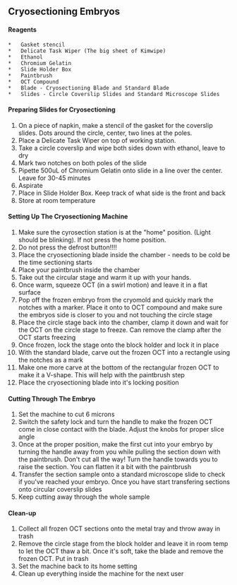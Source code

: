 
## Cryosectioning Embryos

#### Reagents
	*	Gasket stencil
	*	Delicate Task Wiper (The big sheet of Kimwipe)
	*	Ethanol
	*	Chromium Gelatin
	*	Slide Holder Box
	*	Paintbrush
	* 	OCT Compound
	*	Blade - Cryosectioning Blade and Standard Blade
	*	Slides - Circle Coverslip Slides and Standard Microscope Slides

#### Preparing Slides for Cryosectioning
  1.	On a piece of napkin, make a stencil of the gasket for the coverslip slides. Dots around the circle, center, two lines at the poles.
  2.	Place a Delicate Task Wiper on top of working station.
  3.	Take a circle coverslip and wipe both sides down with ethanol, leave to dry
  4.	Mark two notches on both poles of the slide
  5.	Pipette 500uL of Chromium Gelatin onto slide in a line over the center. Leave for 30-45 minutes
  6.	Aspirate
  7.	Place in Slide Holder Box. Keep track of what side is the front and back
  8.	Store at room temperature

#### Setting Up The Cryosectioning Machine
  1.	Make sure the cyrosection station is at the "home" position. (Light should be blinking). If not press the home position.
  2.	Do not press the defrost button!!!!
  3.	Place the cryosectioning blade inside the chamber - needs to be cold be the time sectioning starts
  4.	Place your paintbrush inside the chamber
  5.	Take out the circular stage and warm it up with your hands.
  6.	Once warm, squeeze OCT (in a swirl motion) and leave it in a flat surface
  7.	Pop off the frozen embryo from the cryomold and quickly mark the notches with a marker. Place it onto to OCT compound and make sure the embryos side is closer to you and not touching the circle stage
  8.    Place the circle stage back into the chamber, clamp it down and wait for the OCT on the circle stage to freeze. Can remove the clamp after the OCT starts freezing
  9.    Once frozen, lock the stage onto the block holder and lock it in place
  10.	With the standard blade, carve out the frozen OCT into a rectangle using the notches as a mark
  11. 	Make one more carve at the bottom of the rectangular frozen OCT to make it a V-shape. This will help with the paintbrush step
  12.  	Place the cryosectioning blade into it's locking position
  
#### Cutting Through The Embryo
  1.	Set the machine to cut 6 microns
  2.	Switch the safety lock and turn the handle to make the frozen OCT come in close contact with the blade. Adjust the knobs for proper slice angle
  3.	Once at the proper position, make the first cut into your embryo by turning the handle away from you while pulling the section down with the paintbrush. Don't cut all the way! Turn the handle towards you to raise the section. You can flatten it a bit with the paintbrush
  4.	Transfer the section sample onto a standard microscope slide to check if you've reached your embryo. Once you have start transfering sections onto circular coverslip slides
  5.	Keep cutting away through the whole sample
  
#### Clean-up
  1.	Collect all frozen OCT sections onto the metal tray and throw away in trash
  2.	Remove the circle stage from the block holder and leave it in room temp to let the OCT thaw a bit. Once it's soft, take the blade and remove the frozen OCT. Put in trash
  3.	Set the machine back to its home setting
  4.	Clean up everything inside the machine for the next user
  